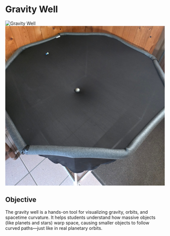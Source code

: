 # Gravity Well
![Gravity Well](images/gravity-well.jpg)
![Gravity Well](images/gravity-well-2.jpg)
## Objective
The gravity well is a hands-on tool for visualizing gravity, orbits, and spacetime curvature. It helps students understand how massive objects (like planets and stars) warp space, causing smaller objects to follow curved paths—just like in real planetary orbits.

